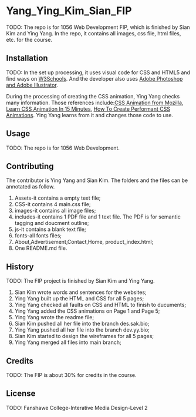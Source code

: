 # Yang_Ying_Kim_Sian_FIP

TODO: The repo is for 1056 Web Development FIP, which is finished by Sian Kim and Ying Yang. In the repo, it contains all images, css file, html files, etc. for the course.

## Installation
TODO: In the set up processing, it uses visual code for CSS and HTML5 and find ways on [W3Schools](https://www.w3schools.com/). 
And the developer also uses [Adobe Photoshop and Adobe Illustrator](https://www.adobe.com/ca_fr/).

During the processing of creating the CSS animation, Ying Yang checks many information. Those references include:[CSS Animation from Mozilla](https://developer.mozilla.org/en-US/docs/Web/CSS/CSS_Animations), [Learn CSS Animation In 15 Minutes](https://www.youtube.com/watch?v=YszONjKpgg4&t=652s), [How To Create Performant CSS Animations](https://www.youtube.com/watch?v=4PStxeSIL9I). Ying Yang learns from it and changes those code to use.
## Usage
TODO: The repo is for 1056 Web Development.

## Contributing
The contributor is Ying Yang and Sian Kim. The folders and the files can be annotated as follow.
1. Assets-it contains a empty text file;
2. CSS-it contains 4 main.css file;
3. images-it contains all image files;
4. includes-it contains 1 PDF file and 1 text file. The PDF is for semantic tagging and doucment outline;
5. js-it contains a blank text file;
6. fonts-all fonts files;
7. About,Advertisement,Contact,Home, product_index.html;
8. One README.md file.

## History
TODO: 
The FIP project is finished by Sian Kim and Ying Yang.
1. Sian Kim wrote words and sentences for the websites;
2. Ying Yang built up the HTML and CSS  for all 5 pages;
3. Ying Yang checked all faults on CSS and HTML to finish to ducuments; 
4. Ying Yang added the CSS animations on Page 1 and Page 5;
5. Ying Yang wrote the readme file;
6. Sian Kim pushed all her file into the branch des.sak.bio;
7. Ying Yang pushed all her file into the branch dev.yy.bio;
8. Sian Kim started to design the wireframes for all 5 pages;
9. Ying Yang merged all files into main branch;


## Credits
TODO: The FIP is about 30% for credits in the course.

## License
TODO: Fanshawe College-Interative Media Design-Level 2
